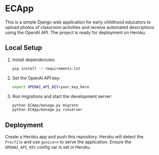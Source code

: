 # ECApp

This is a simple Django web application for early childhood educators to upload photos of classroom activities and receive automated descriptions using the OpenAI API. The project is ready for deployment on Heroku.

## Local Setup

1. Install dependencies:
   ```bash
   pip install -r requirements.txt
   ```
2. Set the OpenAI API key:
   ```bash
   export OPENAI_API_KEY=your_key_here
   ```
3. Run migrations and start the development server:
   ```bash
   python ECApp/manage.py migrate
   python ECApp/manage.py runserver
   ```

## Deployment

Create a Heroku app and push this repository. Heroku will detect the `Procfile` and use `gunicorn` to serve the application. Ensure the `OPENAI_API_KEY` config var is set in Heroku.

